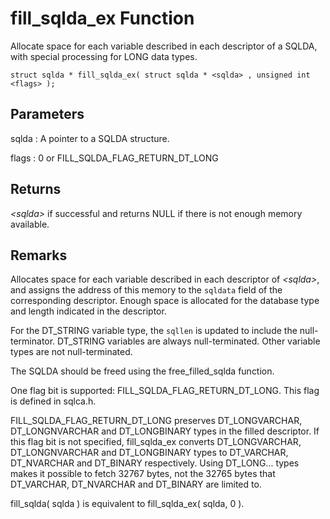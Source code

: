 <!-- loio3bd39f0a6c5f1014a2bbf6f9232095c8 -->

# fill\_sqlda\_ex Function

Allocate space for each variable described in each descriptor of a SQLDA, with special processing for LONG data types.



```
struct sqlda * fill_sqlda_ex( struct sqlda * <sqlda> , unsigned int <flags> );
```



## Parameters

 sqlda
 :   A pointer to a SQLDA structure.

  flags
 :   0 or FILL\_SQLDA\_FLAG\_RETURN\_DT\_LONG

 

## Returns

 *<sqlda\>* if successful and returns NULL if there is not enough memory available.



## Remarks

Allocates space for each variable described in each descriptor of *<sqlda\>*, and assigns the address of this memory to the `sqldata` field of the corresponding descriptor. Enough space is allocated for the database type and length indicated in the descriptor.

For the DT\_STRING variable type, the `sqllen` is updated to include the null-terminator. DT\_STRING variables are always null-terminated. Other variable types are not null-terminated.

The SQLDA should be freed using the free\_filled\_sqlda function.

One flag bit is supported: FILL\_SQLDA\_FLAG\_RETURN\_DT\_LONG. This flag is defined in sqlca.h.

FILL\_SQLDA\_FLAG\_RETURN\_DT\_LONG preserves DT\_LONGVARCHAR, DT\_LONGNVARCHAR and DT\_LONGBINARY types in the filled descriptor. If this flag bit is not specified, fill\_sqlda\_ex converts DT\_LONGVARCHAR, DT\_LONGNVARCHAR and DT\_LONGBINARY types to DT\_VARCHAR, DT\_NVARCHAR and DT\_BINARY respectively. Using DT\_LONG... types makes it possible to fetch 32767 bytes, not the 32765 bytes that DT\_VARCHAR, DT\_NVARCHAR and DT\_BINARY are limited to.

fill\_sqlda\( sqlda \) is equivalent to fill\_sqlda\_ex\( sqlda, 0 \).

